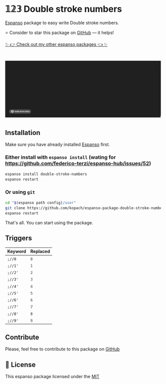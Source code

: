 # 𝟙𝟚𝟛 Double stroke numbers

[Espanso](https://espanso.org) package to easy write Double stroke numbers.

⭐️ Consider to star this package on [GitHub](https://github.com/kopach/espanso-package-double-stroke-numbers/stargazers) — it helps!

[✨ 👉 Check out my other espanso packages 👈 ✨](https://github.com/kopach?tab=repositories&q=espanso-package&type=source)

<h1 align="center">

![demo](./assets/demo.gif)

</h1>

## Installation

Make sure you have already installed [Espanso](https://espanso.org/install) first.

### Either install with `espanso install` (wating for https://github.com/federico-terzi/espanso-hub/issues/52)

```sh
espanso install double-stroke-numbers
espanso restart
```

### Or using `git`

```sh
cd "$(espanso path config)/user"
git clone https://github.com/kopach/espanso-package-double-stroke-numbers.git
espanso restart
```

That's all. You can start using the package.

## Triggers

| Keyword | Replaced |
| ------- | -------- |
| `;//0`  | `𝟘`      |
| `;//1'` | `𝟙`      |
| `;//2'` | `𝟚`      |
| `;//3'` | `𝟛`      |
| `;//4'` | `𝟜`      |
| `;//5'` | `𝟝`      |
| `;//6'` | `𝟞`      |
| `;//7'` | `𝟟`      |
| `;//8'` | `𝟠`      |
| `;//9'` | `𝟡`      |

## Contribute

Please, feel free to contribute to this package on [GitHub](https://github.com/kopach/espanso-package-double-stroke-numbers)

## 📄 License

This espanso package licensed under the [MIT](https://github.com/kopach/espanso-package-double-stroke-numbers/blob/master/LICENSE)
